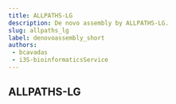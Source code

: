 ```yaml
---
title: ALLPATHS-LG
description: De novo assembly by ALLPATHS-LG.
slug: allpaths_lg
label: denovoassembly_short
authors:
 - bcavadas
 - i3S-bioinformaticsService
---
```


## ALLPATHS-LG
